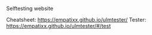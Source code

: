 Selftesting website

Cheatsheet: https://empatixx.github.io/ulmtester/
Tester: https://empatixx.github.io/ulmtester/#/test

